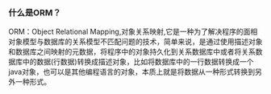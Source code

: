 ### 什么是ORM？

ORM：Object Relational Mapping,对象关系映射,它是一种为了解决程序的面相对象模型与数据库的关系模型不匹配问题的技术，简单来说，是通过使用描述对象和数据库之间映射的元数据，将程序中的对象持久化到关系数据库中或者将关系数据库中的数据(行数据)转换成描述对象，比如将数据库中的一行数据转换成一个java对象，也可以是其他编程语言的对象，本质上就是将数据从一种形式转换到另外一种形式。